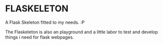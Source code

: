 FLASKELETON
===========

A Flask Skeleton fitted to my needs. :P

The Flaskeleton is also an playground and a little labor to test and develop
things i need for flask webpages.
